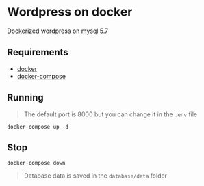 # Wordpress on docker

Dockerized wordpress on mysql 5.7

## Requirements

- [docker](https://docs.docker.com/install/)
- [docker-compose](https://docs.docker.com/compose/install/)

## Running

> The default port is 8000 but you can change it in the `.env` file

```
docker-compose up -d
```

## Stop

```
docker-compose down
```

> Database data is saved in the `database/data` folder
